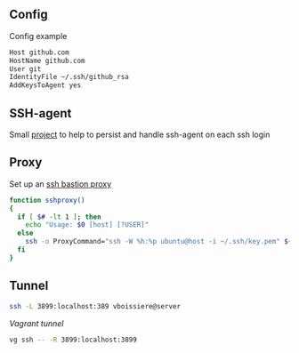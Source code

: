 ## Config

Config example

```bash
Host github.com
HostName github.com
User git
IdentityFile ~/.ssh/github_rsa
AddKeysToAgent yes
```

## SSH-agent

Small [project](https://github.com/victorboissiere/ssh-agent-setup) to help to persist and handle ssh-agent on each ssh login


## Proxy

Set up an [ssh bastion proxy](https://blog.scottlowe.org/2015/11/21/using-ssh-bastion-host/)

```bash
function sshproxy()
{
  if [ $# -lt 1 ]; then
    echo "Usage: $0 [host] [?USER]"
  else
    ssh -o ProxyCommand="ssh -W %h:%p ubuntu@host -i ~/.ssh/key.pem" ${2:='ubuntu'}@$1 -i ~/.ssh/key
  fi
}

```

## Tunnel

```bash
ssh -L 3899:localhost:389 vboissiere@server
```

*Vagrant tunnel*

```bash
vg ssh -- -R 3899:localhost:3899
```
